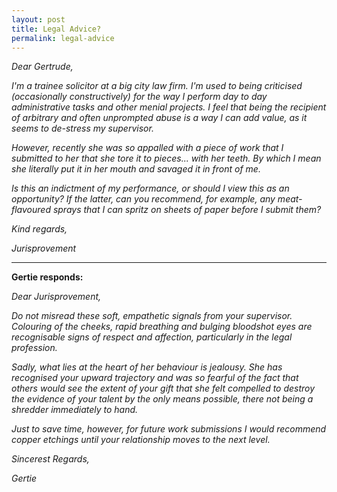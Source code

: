 ```yaml
---
layout: post
title: Legal Advice?
permalink: legal-advice
---
```


*Dear Gertrude,*

*I'm a trainee solicitor at a big city law firm. I'm used to being criticised (occasionally constructively) for the way I perform day to day administrative tasks and other menial projects. I feel that being the recipient of arbitrary and often unprompted abuse is a way I can add value, as it seems to de-stress my supervisor.* 

*However, recently she was so appalled with a piece of work that I submitted to her that she tore it to pieces... with her teeth. By which I mean she literally put it in her mouth and savaged it in front of me.*

*Is this an indictment of my performance, or should I view this as an opportunity? If the latter, can you recommend, for example, any meat-flavoured sprays that I can spritz on sheets of paper before I submit them?*

*Kind regards,*

*Jurisprovement*

***

**Gertie responds:**

*Dear Jurisprovement,*

*Do not misread these soft, empathetic signals from your supervisor.*
*Colouring of the cheeks, rapid breathing and bulging bloodshot eyes are recognisable signs of respect and affection, particularly in the legal profession.*

*Sadly, what lies at the heart of her behaviour is jealousy. She has recognised your upward trajectory and was so fearful of the fact that others would see the extent of your gift that she felt compelled to destroy the evidence of your talent by the only means possible, there not being a shredder immediately to hand.*

*Just to save time, however, for future work submissions I would recommend copper etchings until your relationship moves to the next level.*

*Sincerest Regards,*

*Gertie*
